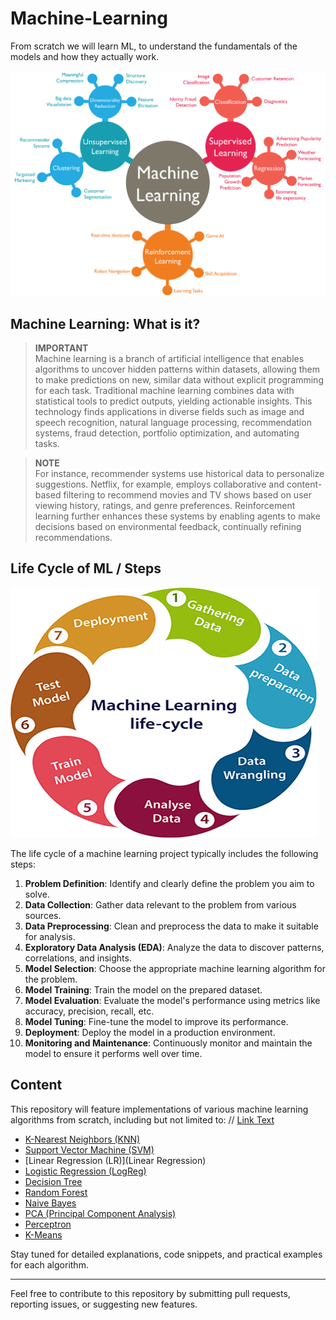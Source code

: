# Machine-Learning

From scratch we will learn ML, to understand the fundamentals of the models and how they actually work.

![Thumbnail](readmeImage/ML.png)

## Machine Learning: What is it?

> **IMPORTANT**  
> Machine learning is a branch of artificial intelligence that enables algorithms to uncover hidden patterns within datasets, allowing them to make predictions on new, similar data without explicit programming for each task. Traditional machine learning combines data with statistical tools to predict outputs, yielding actionable insights. This technology finds applications in diverse fields such as image and speech recognition, natural language processing, recommendation systems, fraud detection, portfolio optimization, and automating tasks.

> **NOTE**  
> For instance, recommender systems use historical data to personalize suggestions. Netflix, for example, employs collaborative and content-based filtering to recommend movies and TV shows based on user viewing history, ratings, and genre preferences. Reinforcement learning further enhances these systems by enabling agents to make decisions based on environmental feedback, continually refining recommendations.

## Life Cycle of ML / Steps

![Life Cycle](readmeImage/lifeCycle.png)

The life cycle of a machine learning project typically includes the following steps:

1. **Problem Definition**: Identify and clearly define the problem you aim to solve.
2. **Data Collection**: Gather data relevant to the problem from various sources.
3. **Data Preprocessing**: Clean and preprocess the data to make it suitable for analysis.
4. **Exploratory Data Analysis (EDA)**: Analyze the data to discover patterns, correlations, and insights.
5. **Model Selection**: Choose the appropriate machine learning algorithm for the problem.
6. **Model Training**: Train the model on the prepared dataset.
7. **Model Evaluation**: Evaluate the model's performance using metrics like accuracy, precision, recall, etc.
8. **Model Tuning**: Fine-tune the model to improve its performance.
9. **Deployment**: Deploy the model in a production environment.
10. **Monitoring and Maintenance**: Continuously monitor and maintain the model to ensure it performs well over time.

## Content

This repository will feature implementations of various machine learning algorithms from scratch, including but not limited to:
// [Link Text](URL)

- [K-Nearest Neighbors (KNN)](KNN)
- [Support Vector Machine (SVM)](SVM)
- [Linear Regression (LR)](Linear Regression)
- [Logistic Regression (LogReg)](LogisticRegression)
- [Decision Tree]()
- [Random Forest]()
- [Naive Bayes]()
- [PCA (Principal Component Analysis)]()
- [Perceptron](Perceptron)
- [K-Means]()

Stay tuned for detailed explanations, code snippets, and practical examples for each algorithm.

<hr>

Feel free to contribute to this repository by submitting pull requests, reporting issues, or suggesting new features.
